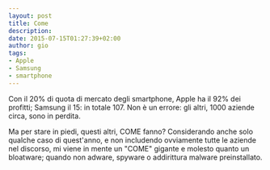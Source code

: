 ```yaml
---
layout: post
title: Come
description:
date: 2015-07-15T01:27:39+02:00
author: gio
tags:
- Apple
- Samsung
- smartphone
---
```

Con il 20% di quota di mercato degli smartphone, Apple ha il 92% dei profitti; Samsung il 15: in totale 107. Non è un errore: gli altri, 1000 aziende circa, sono in perdita.

Ma per stare in piedi, questi altri, COME fanno? Considerando anche solo qualche caso di quest'anno, e non includendo ovviamente tutte le aziende nel discorso, mi viene in mente un "COME" gigante e molesto quanto un bloatware; quando non adware, spyware o addirittura malware preinstallato.
